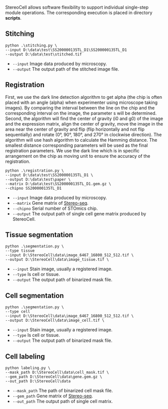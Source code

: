StereoCell allows software flexibility to support individual single-step module operations. 
The corresponding execution is placed in directory __scripts__.

## Stitching
```text
python .\stitching.py \
--input D:\data\test\SS200000135TL_D1\SS200000135TL_D1
--output D:\data\test\stitched.tif
```
*  ```--input```  Image data produced by microscopy. 
* ```--output``` The output path of the stitched image file. 

## Registration
First, we use the dark line detection algorithm to get alpha (the chip is often placed with an angle (alpha) when experimenter 
using microscope taking images). By comparing the interval between the line on the chip and the corresponding interval on the 
image, the parameter s will be determined. Second, the algorithm will find the center of gravity (i0 and g0) of the image 
and the expression matrix, align the center of gravity, move the image in the area near the center of gravity and flip 
(flip horizontally and not flip sequentially) and rotate (0°, 90°, 180°, and 270° in clockwise direction). The algorithm 
will use hash algorithm to calculate the Hamming distance. The smallest distance corresponding parameters will be used as 
the final registration parameters. We use the dark line which is in specific arrangement on the chip as moving unit to ensure 
the accuracy of the registration. 


```text
python .\registration.py \
--input D:\data\test\SS200000135TL_D1 \
--output D:\data\test\paper \
--matrix D:\data\test\SS200000135TL_D1.gem.gz \
--chipno SS200000135TL_D1
```
*  ```--input```  Image data produced by microscopy. 
* ```--matrix``` Gene matrix of [Stereo-seq](https://bgi-australia.com.au/stomics). 
* ```--chipno``` Serial number of STOmics chip. 
* ```--output``` The output path of single cell gene matrix produced by StereoCell. 

## Tissue segmentation
```text
python .\segmentation.py \
--type tissue
--input D:\StereoCell\data\image_6467_16800_512_512.tif \
--output D:\StereoCell\data\image_tissue.tif \
```
*  ```--input```  Stain image, usually a registered image. 
* ```--type``` Is cell or tissue. 
* ```--output``` The output path of binarized mask file. 

## Cell segmentation
```text
python .\segmentation.py \
--type cell
--input D:\StereoCell\data\image_6467_16800_512_512.tif \
--output D:\StereoCell\data\image_cell.tif \
```
* ```--input```  Stain image, usually a registered image. 
* ```--type``` Is cell or tissue. 
* ```--output``` The output path of binarized mask file. 

## Cell labeling
```text
python labeling.py \
--mask_path D:\StereoCell\data\cell_mask.tif \
--gem_path D:\StereoCell\data\gene.gem.gz \
--out_path D:\StereoCell\data
```
* ```--mask_path``` The path of binarized cell mask file. 
* ```--gem_path``` Gene matrix of [Stereo-seq](https://bgi-australia.com.au/stomics). 
* ```--out_path``` The output path of single cell matrix. 

